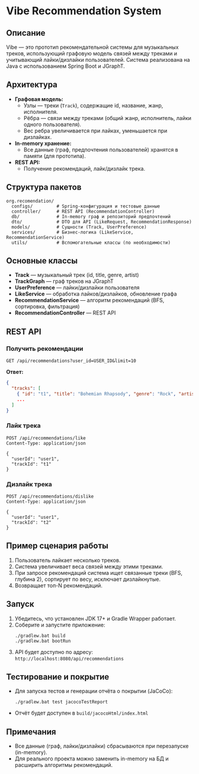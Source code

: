 # Vibe Recommendation System

## Описание

Vibe — это прототип рекомендательной системы для музыкальных треков, использующий графовую модель связей между треками и учитывающий лайки/дизлайки пользователей. Система реализована на Java с использованием Spring Boot и JGraphT.

## Архитектура

- **Графовая модель:**
  - Узлы — треки (`Track`), содержащие id, название, жанр, исполнителя.
  - Рёбра — связи между треками (общий жанр, исполнитель, лайки одного пользователя).
  - Вес ребра увеличивается при лайках, уменьшается при дизлайках.
- **In-memory хранение:**
  - Все данные (граф, предпочтения пользователей) хранятся в памяти (для прототипа).
- **REST API:**
  - Получение рекомендаций, лайк/дизлайк трека.

## Структура пакетов

```
org.recomendation/
  configs/         # Spring-конфигурация и тестовые данные
  controller/      # REST API (RecommendationController)
  db/              # In-memory граф и репозиторий предпочтений
  dto/             # DTO для API (LikeRequest, RecommendationResponse)
  models/          # Сущности (Track, UserPreference)
  services/        # Бизнес-логика (LikeService, RecommendationService)
  utils/           # Вспомогательные классы (по необходимости)
```

## Основные классы
- **Track** — музыкальный трек (id, title, genre, artist)
- **TrackGraph** — граф треков на JGraphT
- **UserPreference** — лайки/дизлайки пользователя
- **LikeService** — обработка лайков/дизлайков, обновление графа
- **RecommendationService** — алгоритм рекомендаций (BFS, сортировка, фильтрация)
- **RecommendationController** — REST API

## REST API

### Получить рекомендации
```
GET /api/recommendations?user_id=USER_ID&limit=10
```
**Ответ:**
```json
{
  "tracks": [
    { "id": "t1", "title": "Bohemian Rhapsody", "genre": "Rock", "artist": "Queen" },
    ...
  ]
}
```

### Лайк трека
```
POST /api/recommendations/like
Content-Type: application/json

{
  "userId": "user1",
  "trackId": "t1"
}
```

### Дизлайк трека
```
POST /api/recommendations/dislike
Content-Type: application/json

{
  "userId": "user1",
  "trackId": "t2"
}
```

## Пример сценария работы
1. Пользователь лайкает несколько треков.
2. Система увеличивает веса связей между этими треками.
3. При запросе рекомендаций система ищет связанные треки (BFS, глубина 2), сортирует по весу, исключает дизлайкнутые.
4. Возвращает топ-N рекомендаций.

## Запуск
1. Убедитесь, что установлен JDK 17+ и Gradle Wrapper работает.
2. Соберите и запустите приложение:
   ```
   ./gradlew.bat build
   ./gradlew.bat bootRun
   ```
3. API будет доступно по адресу: `http://localhost:8080/api/recommendations`

## Тестирование и покрытие
- Для запуска тестов и генерации отчёта о покрытии (JaCoCo):
  ```
  ./gradlew.bat test jacocoTestReport
  ```
- Отчёт будет доступен в `build/jacocoHtml/index.html`

## Примечания
- Все данные (граф, лайки/дизлайки) сбрасываются при перезапуске (in-memory).
- Для реального проекта можно заменить in-memory на БД и расширить алгоритмы рекомендаций. 